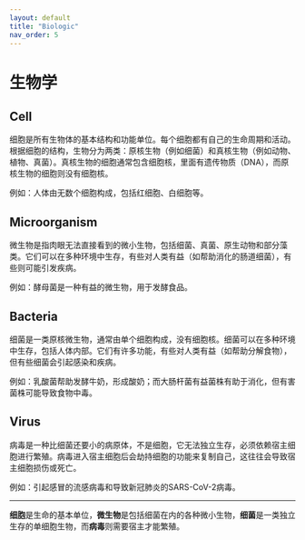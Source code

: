 ```yaml
---
layout: default
title: "Biologic"
nav_order: 5
---
```


# 生物学

## Cell

细胞是所有生物体的基本结构和功能单位。每个细胞都有自己的生命周期和活动。根据细胞的结构，生物分为两类：原核生物（例如细菌）和真核生物（例如动物、植物、真菌）。真核生物的细胞通常包含细胞核，里面有遗传物质（DNA），而原核生物的细胞则没有细胞核。

例如：人体由无数个细胞构成，包括红细胞、白细胞等。

## Microorganism

微生物是指肉眼无法直接看到的微小生物，包括细菌、真菌、原生动物和部分藻类。它们可以在多种环境中生存，有些对人类有益（如帮助消化的肠道细菌），有些则可能引发疾病。

例如：酵母菌是一种有益的微生物，用于发酵食品。

## Bacteria

细菌是一类原核微生物，通常由单个细胞构成，没有细胞核。细菌可以在多种环境中生存，包括人体内部。它们有许多功能，有些对人类有益（如帮助分解食物），但有些细菌会引起感染和疾病。
   
例如：乳酸菌帮助发酵牛奶，形成酸奶；而大肠杆菌有益菌株有助于消化，但有害菌株可能导致食物中毒。

## Virus

病毒是一种比细菌还要小的病原体，不是细胞，它无法独立生存，必须依赖宿主细胞进行繁殖。病毒进入宿主细胞后会劫持细胞的功能来复制自己，这往往会导致宿主细胞损伤或死亡。

例如：引起感冒的流感病毒和导致新冠肺炎的SARS-CoV-2病毒。

---

**细胞**是生命的基本单位，**微生物**是包括细菌在内的各种微小生物，**细菌**是一类独立生存的单细胞生物，而**病毒**则需要宿主才能繁殖。
